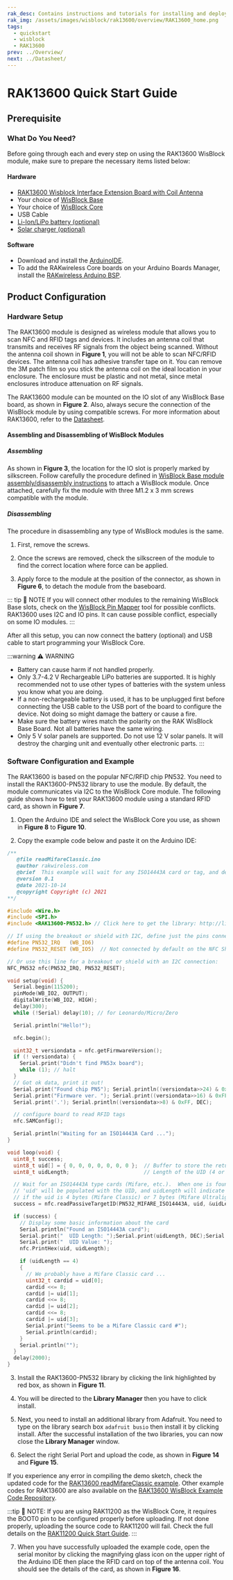```yaml
---
rak_desc: Contains instructions and tutorials for installing and deploying your RAK13600. Instructions are written in a detailed and step-by-step manner for an easier experience in setting up your device. Aside from the hardware configuration, it also contains a software setup that includes detailed example codes that will help you get started.
rak_img: /assets/images/wisblock/rak13600/overview/RAK13600_home.png
tags:
  - quickstart
  - wisblock
  - RAK13600
prev: ../Overview/
next: ../Datasheet/
---
```


# RAK13600 Quick Start Guide



## Prerequisite

### What Do You Need?

Before going through each and every step on using the RAK13600 WisBlock module, make sure to prepare the necessary items listed below:

#### Hardware

- [RAK13600 Wisblock Interface Extension Board with Coil Antenna](https://store.rakwireless.com/products/rak13600-wisblock-nfc-reader?utm_source=RAK13600&utm_medium=Document&utm_campaign=BuyFromStore)
- Your choice of [WisBlock Base](https://store.rakwireless.com/collections/wisblock-base)
- Your choice of [WisBlock Core](https://store.rakwireless.com/collections/wisblock-core)
- USB Cable
- [Li-Ion/LiPo battery (optional)](https://store.rakwireless.com/collections/wisblock-accessory/products/battery-connector-cable?utm_source=BatteryConnector&utm_medium=Document&utm_campaign=BuyFromStore)
- [Solar charger (optional)](https://store.rakwireless.com/collections/wisblock-accessory/products/solar-panel-connector-cable?utm_source=SolarPanelConnector&utm_medium=Document&utm_campaign=BuyFromStore)

#### Software

- Download and install the [ArduinoIDE](https://www.arduino.cc/en/Main/Software).
- To add the RAKwireless Core boards on your Arduino Boards Manager, install the [RAKwireless Arduino BSP](https://github.com/RAKWireless/RAKwireless-Arduino-BSP-Index).

## Product Configuration

### Hardware Setup

The RAK13600 module is designed as wireless module that allows you to scan NFC and RFID tags and devices. It includes an antenna coil that transmits and receives RF signals from the object being scanned. Without the antenna coil shown in **Figure 1**, you will not be able to scan NFC/RFID devices. The antenna coil has adhesive transfer tape on it. You can remove the 3M patch film so you stick the antenna coil on the ideal location in your enclosure. The enclosure must be plastic and not metal, since metal enclosures introduce attenuation on RF signals.


<rk-img
  src="/assets/images/wisblock/rak13600/quickstart/nfc_coil.png"
  width="35%"
  caption="NFC Coil Antenna"
/>

The RAK13600 module can be mounted on the IO slot of any WisBlock Base board, as shown in **Figure 2**. Also, always secure the connection of the WisBlock module by using compatible screws. For more information about RAK13600, refer to the [Datasheet](../Datasheet/).

<rk-img
  src="/assets/images/wisblock/rak13600/quickstart/rak13600-assembly.png"
  width="95%"
  caption="RAK13600 on WisBlock Base with WisBlock Core"
/>

#### Assembling and Disassembling of WisBlock Modules

##### Assembling

As shown in **Figure 3**, the location for the IO slot is properly marked by silkscreen. Follow carefully the procedure defined in [WisBlock Base module assembly/disassembly instructions](https://docs.rakwireless.com/Knowledge-Hub/Learn/RAK5005-O-Baseboard-Installation-Guide/) to attach a WisBlock module. Once attached, carefully fix the module with three M1.2 x 3&nbsp;mm screws compatible with the module.

<rk-img
  src="/assets/images/wisblock/rak13600/quickstart/mounting.png"
  width="60%"
  caption="RAK13600 connection to WisBlock Base Board"
/>

##### Disassembling

The procedure in disassembling any type of WisBlock modules is the same.

1. First, remove the screws.

<rk-img
  src="/assets/images/wisblock/rak13600/quickstart/16.removing-screws.png"
  width="70%"
  caption="Removing screws from the WisBlock module"
/>

2. Once the screws are removed, check the silkscreen of the module to find the correct location where force can be applied.

<rk-img
  src="/assets/images/wisblock/rak13600/quickstart/17.detaching-silkscreen.png"
  width="70%"
  caption="Detaching silkscreen on the WisBlock module"
/>

3. Apply force to the module at the position of the connector, as shown in **Figure 6**, to detach the module from the baseboard.

<rk-img
  src="/assets/images/wisblock/rak13600/quickstart/18.detaching-module.png"
  width="70%"
  caption="Applying even forces on the proper location of a WisBlock module"
/>

::: tip 📝 NOTE
If you will connect other modules to the remaining WisBlock Base slots, check on the [WisBlock Pin Mapper](https://docs.rakwireless.com/Knowledge-Hub/Pin-Mapper/) tool for possible conflicts. RAK13600 uses I2C and IO pins. It can cause possible conflict, especially on some IO modules.
:::

After all this setup, you can now connect the battery (optional) and USB cable to start programming your WisBlock Core.

:::warning ⚠️ WARNING

- Battery can cause harm if not handled properly.
- Only 3.7-4.2&nbsp;V Rechargeable LiPo batteries are supported. It is highly recommended not to use other types of batteries with the system unless you know what you are doing.
- If a non-rechargeable battery is used, it has to be unplugged first before connecting the USB cable to the USB port of the board to configure the device. Not doing so might damage the battery or cause a fire.
- Make sure the battery wires match the polarity on the RAK WisBlock Base Board. Not all batteries have the same wiring.
- Only 5&nbsp;V solar panels are supported. Do not use 12&nbsp;V solar panels. It will destroy the charging unit and eventually other electronic parts.
:::

### Software Configuration and Example

The RAK13600 is based on the popular NFC/RFID chip PN532. You need to install the RAK13600-PN532 library to use the module. By default, the module communicates via I2C to the WisBlock Core module. The following guide shows how to test your RAK13600 module using a standard RFID card, as shown in **Figure 7**.

<rk-img
  src="/assets/images/wisblock/rak13600/quickstart/module_coil_card.png"
  width="50%"
  caption="RAK13600 with Coil and RFID Card"
/>

1. Open the Arduino IDE and select the WisBlock Core you use, as shown in **Figure 8** to **Figure 10**.

<rk-img
  src="/assets/images/wisblock/rak13600/quickstart/selectboard4631.png"
  width="100%"
  caption="Selecting RAK4631 as WisBlock Core"
/>

<rk-img
  src="/assets/images/wisblock/rak13600/quickstart/selectboard11200.png"
  width="100%"
  caption="Selecting RAK11200 as WisBlock Core"
/>

<rk-img
  src="/assets/images/wisblock/rak13600/quickstart/selectboard11300.png"
  width="100%"
  caption="Selecting RAK11300 as WisBlock Core"
/>

2. Copy the example code below and paste it on the Arduino IDE:

```c
/**
   @file readMifareClassic.ino
   @author rakwireless.com
   @brief  This example will wait for any ISO14443A card or tag, and depending on the size of the UID will attempt to read from it.
   @version 0.1
   @date 2021-10-14
   @copyright Copyright (c) 2021
**/

#include <Wire.h>
#include <SPI.h>
#include <RAK13600-PN532.h> // Click here to get the library: http://librarymanager/All#RAK13600-PN532

// If using the breakout or shield with I2C, define just the pins connected
#define PN532_IRQ   (WB_IO6)
#define PN532_RESET (WB_IO5)  // Not connected by default on the NFC Shield

// Or use this line for a breakout or shield with an I2C connection:
NFC_PN532 nfc(PN532_IRQ, PN532_RESET);

void setup(void) {
  Serial.begin(115200);
  pinMode(WB_IO2, OUTPUT);
  digitalWrite(WB_IO2, HIGH);
  delay(300);
  while (!Serial) delay(10); // for Leonardo/Micro/Zero

  Serial.println("Hello!");

  nfc.begin();

  uint32_t versiondata = nfc.getFirmwareVersion();
  if (! versiondata) {
    Serial.print("Didn't find PN53x board");
    while (1); // halt
  }
  // Got ok data, print it out!
  Serial.print("Found chip PN5"); Serial.println((versiondata>>24) & 0xFF, HEX);
  Serial.print("Firmware ver. "); Serial.print((versiondata>>16) & 0xFF, DEC);
  Serial.print('.'); Serial.println((versiondata>>8) & 0xFF, DEC);

  // configure board to read RFID tags
  nfc.SAMConfig();

  Serial.println("Waiting for an ISO14443A Card ...");
}

void loop(void) {
  uint8_t success;
  uint8_t uid[] = { 0, 0, 0, 0, 0, 0, 0 };  // Buffer to store the returned UID
  uint8_t uidLength;                        // Length of the UID (4 or 7 bytes depending on ISO14443A card type)

  // Wait for an ISO14443A type cards (Mifare, etc.).  When one is found
  // 'uid' will be populated with the UID, and uidLength will indicate
  // if the uid is 4 bytes (Mifare Classic) or 7 bytes (Mifare Ultralight)
  success = nfc.readPassiveTargetID(PN532_MIFARE_ISO14443A, uid, &uidLength);

  if (success) {
    // Display some basic information about the card
    Serial.println("Found an ISO14443A card");
    Serial.print("  UID Length: ");Serial.print(uidLength, DEC);Serial.println(" bytes");
    Serial.print("  UID Value: ");
    nfc.PrintHex(uid, uidLength);

    if (uidLength == 4)
    {
      // We probably have a Mifare Classic card ...
      uint32_t cardid = uid[0];
      cardid <<= 8;
      cardid |= uid[1];
      cardid <<= 8;
      cardid |= uid[2];
      cardid <<= 8;
      cardid |= uid[3];
      Serial.print("Seems to be a Mifare Classic card #");
      Serial.println(cardid);
    }
    Serial.println("");
  }
  delay(2000);
}
```

3. Install the RAK13600-PN532 library by clicking the link highlighted by red box, as shown in **Figure 11**.

<rk-img
  src="/assets/images/wisblock/rak13600/quickstart/example_code.png"
  width="100%"
  caption="Getting the RAK13600-PN532 Library"
/>

4. You will be directed to the **Library Manager** then you have to click install.

<rk-img
  src="/assets/images/wisblock/rak13600/quickstart/library_install.png"
  width="100%"
  caption="Installing RAK13600-PN532 Library"
/>

5. Next, you need to install an additional library from Adafruit. You need to type on the library search box `adafruit busio` then install it by clicking install. After the successful installation of the two libraries, you can now close the **Library Manager** window.

<rk-img
  src="/assets/images/wisblock/rak13600/quickstart/library_adafruitbusio.png"
  width="100%"
  caption="Installing Adafruit BusIO Library"
/>

6. Select the right Serial Port and upload the code, as shown in **Figure 14** and **Figure 15**.

<rk-img
  src="/assets/images/wisblock/rak13600/quickstart/select_port.png"
  width="100%"
  caption="Selecting the correct Serial Port"
/>

<rk-img
  src="/assets/images/wisblock/rak13600/quickstart/done_upload.png"
  width="100%"
  caption="Uploading the sample code"
/>

If you experience any error in compiling the demo sketch, check the updated code for the [RAK13600 readMifareClassic example](https://github.com/RAKWireless/WisBlock/blob/master/examples/common/IO/RAK13600_PN530_NFC/readMifareClassic/readMifareClassic.ino). Other example codes for RAK13600 are also available on the [RAK13600 WisBlock Example Code Repository](https://github.com/RAKWireless/WisBlock/blob/master/examples/common/IO/RAK13600_PN530_NFC).

:::tip 📝 NOTE:
If you are using RAK11200 as the WisBlock Core, it requires the BOOT0 pin to be configured properly before uploading. If not done properly, uploading the source code to RAK11200 will fail. Check the full details on the [RAK11200 Quick Start Guide](/Product-Categories/WisBlock/RAK11200/Quickstart/#uploading-to-wisblock).
:::

7. When you have successfully uploaded the example code, open the serial monitor by clicking the magnifying glass icon on the upper right of the Arduino IDE then place the RFID card on top of the antenna coil. You should see the details of the card, as shown in **Figure 16**.

<rk-img
  src="/assets/images/wisblock/rak13600/quickstart/serial_output.png"
  width="100%"
  caption="RFID Card Information Read by the RAK13600"
/>